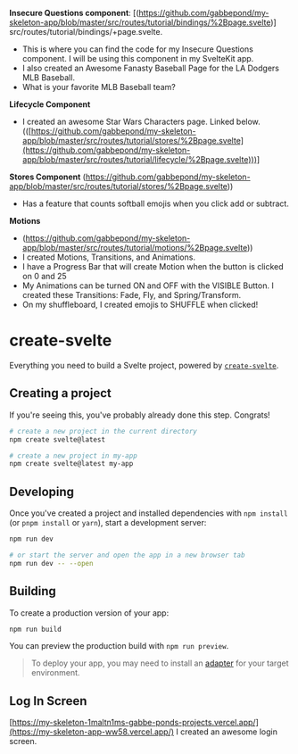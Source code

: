 
**Insecure Questions component**: [(https://github.com/gabbepond/my-skeleton-app/blob/master/src/routes/tutorial/bindings/%2Bpage.svelte)]
src/routes/tutorial/bindings/+page.svelte.
- This is where you can find the code for my Insecure Questions component. I will be using this component in my SvelteKit app.
- I also created an Awesome Fanasty Baseball Page for the LA Dodgers MLB Baseball.
- What is your favorite MLB Baseball team?


**Lifecycle Component**
- I created an awesome Star Wars Characters page. Linked below.
  (([https://github.com/gabbepond/my-skeleton-app/blob/master/src/routes/tutorial/stores/%2Bpage.svelte](https://github.com/gabbepond/my-skeleton-app/blob/master/src/routes/tutorial/lifecycle/%2Bpage.svelte)))]



 
 **Stores Component**
 (https://github.com/gabbepond/my-skeleton-app/blob/master/src/routes/tutorial/stores/%2Bpage.svelte))
  - Has a feature that counts softball emojis when you click add or subtract.


  **Motions**
 -   (https://github.com/gabbepond/my-skeleton-app/blob/master/src/routes/tutorial/motions/%2Bpage.svelte))
 -   I created Motions, Transitions, and Animations.
 -   I have a Progress Bar that will create Motion when the button is clicked on 0 and 25
 -   My Animations can be turned ON and OFF with the VISIBLE Button. I created these Transitions: Fade, Fly, and Spring/Transform.
 -   On my shuffleboard, I created emojis to SHUFFLE when clicked!

  
  

# create-svelte

Everything you need to build a Svelte project, powered by [`create-svelte`](https://github.com/sveltejs/kit/tree/main/packages/create-svelte).

## Creating a project

If you're seeing this, you've probably already done this step. Congrats!

```bash
# create a new project in the current directory
npm create svelte@latest

# create a new project in my-app
npm create svelte@latest my-app
```

## Developing

Once you've created a project and installed dependencies with `npm install` (or `pnpm install` or `yarn`), start a development server:

```bash
npm run dev

# or start the server and open the app in a new browser tab
npm run dev -- --open
```

## Building

To create a production version of your app:

```bash
npm run build
```

You can preview the production build with `npm run preview`.

> To deploy your app, you may need to install an [adapter](https://kit.svelte.dev/docs/adapters) for your target environment.


## Log In Screen
[https://my-skeleton-1maltn1ms-gabbe-ponds-projects.vercel.app/](https://my-skeleton-app-ww58.vercel.app/)
I created an awesome login screen.




